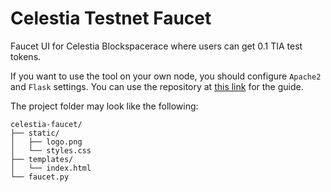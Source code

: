 # Celestia Testnet Faucet
Faucet UI for Celestia Blockspacerace where users can get 0.1 TIA test tokens.

If you want to use the tool on your own node, you should configure ```Apache2``` and ```Flask``` settings. You can use the repository at [this link](https://github.com/neuweltgeld/ubuntu-python-server) for the guide.

The project folder may look like the following:

```
celestia-faucet/
├── static/
│   ├── logo.png
│   └── styles.css
├── templates/
│   └── index.html
└── faucet.py
```

